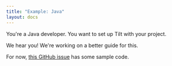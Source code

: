 ```yaml
---
title: "Example: Java"
layout: docs
---
```


You're a Java developer. You want to set up Tilt with your project.

We hear you! We're working on a better guide for this.

For now, [this GitHub issue](https://github.com/windmilleng/tilt/issues/2703) has some sample code.

